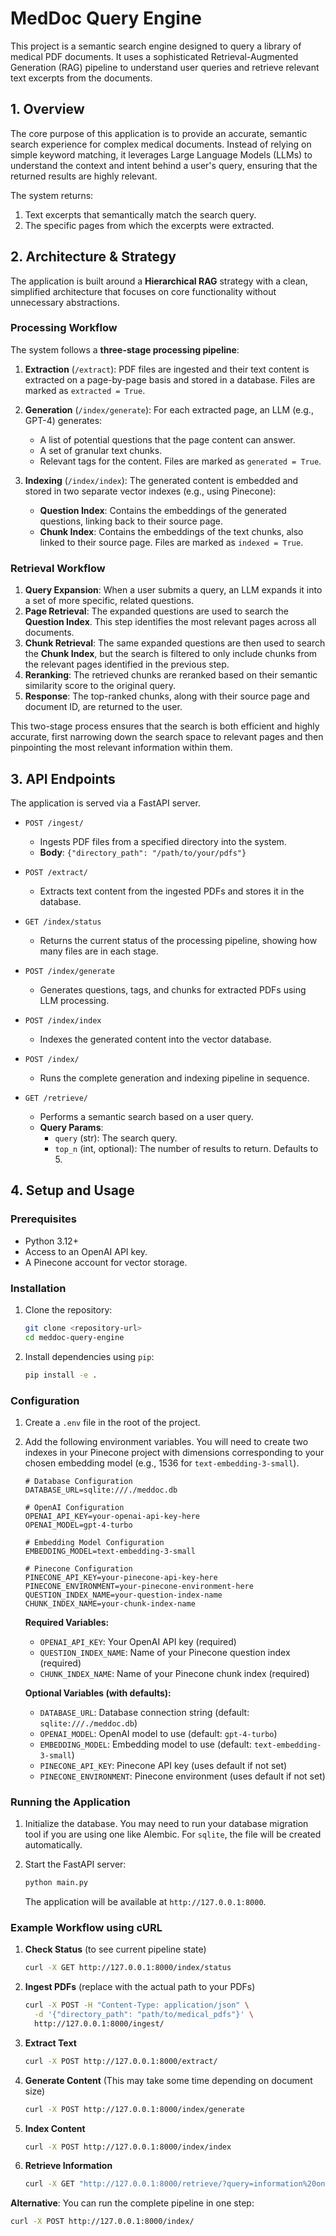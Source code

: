 # MedDoc Query Engine

This project is a semantic search engine designed to query a library of medical PDF documents. It uses a sophisticated Retrieval-Augmented Generation (RAG) pipeline to understand user queries and retrieve relevant text excerpts from the documents.

## 1. Overview

The core purpose of this application is to provide an accurate, semantic search experience for complex medical documents. Instead of relying on simple keyword matching, it leverages Large Language Models (LLMs) to understand the context and intent behind a user's query, ensuring that the returned results are highly relevant.

The system returns:
1.  Text excerpts that semantically match the search query.
2.  The specific pages from which the excerpts were extracted.

## 2. Architecture & Strategy

The application is built around a **Hierarchical RAG** strategy with a clean, simplified architecture that focuses on core functionality without unnecessary abstractions.

### Processing Workflow

The system follows a **three-stage processing pipeline**:

1.  **Extraction** (`/extract`): PDF files are ingested and their text content is extracted on a page-by-page basis and stored in a database. Files are marked as `extracted = True`.

2.  **Generation** (`/index/generate`): For each extracted page, an LLM (e.g., GPT-4) generates:
    *   A list of potential questions that the page content can answer.
    *   A set of granular text chunks.
    *   Relevant tags for the content.
    Files are marked as `generated = True`.

3.  **Indexing** (`/index/index`): The generated content is embedded and stored in two separate vector indexes (e.g., using Pinecone):
    *   **Question Index**: Contains the embeddings of the generated questions, linking back to their source page.
    *   **Chunk Index**: Contains the embeddings of the text chunks, also linked to their source page.
    Files are marked as `indexed = True`.

### Retrieval Workflow

1.  **Query Expansion**: When a user submits a query, an LLM expands it into a set of more specific, related questions.
2.  **Page Retrieval**: The expanded questions are used to search the **Question Index**. This step identifies the most relevant pages across all documents.
3.  **Chunk Retrieval**: The same expanded questions are then used to search the **Chunk Index**, but the search is filtered to only include chunks from the relevant pages identified in the previous step.
4.  **Reranking**: The retrieved chunks are reranked based on their semantic similarity score to the original query.
5.  **Response**: The top-ranked chunks, along with their source page and document ID, are returned to the user.

This two-stage process ensures that the search is both efficient and highly accurate, first narrowing down the search space to relevant pages and then pinpointing the most relevant information within them.

## 3. API Endpoints

The application is served via a FastAPI server.

-   `POST /ingest/`
    -   Ingests PDF files from a specified directory into the system.
    -   **Body**: `{"directory_path": "/path/to/your/pdfs"}`

-   `POST /extract/`
    -   Extracts text content from the ingested PDFs and stores it in the database.

-   `GET /index/status`
    -   Returns the current status of the processing pipeline, showing how many files are in each stage.

-   `POST /index/generate`
    -   Generates questions, tags, and chunks for extracted PDFs using LLM processing.

-   `POST /index/index`
    -   Indexes the generated content into the vector database.

-   `POST /index/`
    -   Runs the complete generation and indexing pipeline in sequence.

-   `GET /retrieve/`
    -   Performs a semantic search based on a user query.
    -   **Query Params**:
        -   `query` (str): The search query.
        -   `top_n` (int, optional): The number of results to return. Defaults to 5.

## 4. Setup and Usage

### Prerequisites

-   Python 3.12+
-   Access to an OpenAI API key.
-   A Pinecone account for vector storage.

### Installation

1.  Clone the repository:
    ```bash
    git clone <repository-url>
    cd meddoc-query-engine
    ```

2.  Install dependencies using `pip`:
    ```bash
    pip install -e .
    ```

### Configuration

1.  Create a `.env` file in the root of the project.

2.  Add the following environment variables. You will need to create two indexes in your Pinecone project with dimensions corresponding to your chosen embedding model (e.g., 1536 for `text-embedding-3-small`).

    ```env
    # Database Configuration
    DATABASE_URL=sqlite:///./meddoc.db

    # OpenAI Configuration
    OPENAI_API_KEY=your-openai-api-key-here
    OPENAI_MODEL=gpt-4-turbo

    # Embedding Model Configuration
    EMBEDDING_MODEL=text-embedding-3-small

    # Pinecone Configuration
    PINECONE_API_KEY=your-pinecone-api-key-here
    PINECONE_ENVIRONMENT=your-pinecone-environment-here
    QUESTION_INDEX_NAME=your-question-index-name
    CHUNK_INDEX_NAME=your-chunk-index-name
    ```

    **Required Variables:**
    - `OPENAI_API_KEY`: Your OpenAI API key (required)
    - `QUESTION_INDEX_NAME`: Name of your Pinecone question index (required)
    - `CHUNK_INDEX_NAME`: Name of your Pinecone chunk index (required)

    **Optional Variables (with defaults):**
    - `DATABASE_URL`: Database connection string (default: `sqlite:///./meddoc.db`)
    - `OPENAI_MODEL`: OpenAI model to use (default: `gpt-4-turbo`)
    - `EMBEDDING_MODEL`: Embedding model to use (default: `text-embedding-3-small`)
    - `PINECONE_API_KEY`: Pinecone API key (uses default if not set)
    - `PINECONE_ENVIRONMENT`: Pinecone environment (uses default if not set)


### Running the Application

1.  Initialize the database. You may need to run your database migration tool if you are using one like Alembic. For `sqlite`, the file will be created automatically.

2.  Start the FastAPI server:
    ```bash
    python main.py
    ```
    The application will be available at `http://127.0.0.1:8000`.

### Example Workflow using cURL

1.  **Check Status** (to see current pipeline state)
    ```bash
    curl -X GET http://127.0.0.1:8000/index/status
    ```

2.  **Ingest PDFs** (replace with the actual path to your PDFs)
    ```bash
    curl -X POST -H "Content-Type: application/json" \
      -d '{"directory_path": "path/to/medical_pdfs"}' \
      http://127.0.0.1:8000/ingest/
    ```

3.  **Extract Text**
    ```bash
    curl -X POST http://127.0.0.1:8000/extract/
    ```

4.  **Generate Content** (This may take some time depending on document size)
    ```bash
    curl -X POST http://127.0.0.1:8000/index/generate
    ```

5.  **Index Content**
    ```bash
    curl -X POST http://127.0.0.1:8000/index/index
    ```

6.  **Retrieve Information**
    ```bash
    curl -X GET "http://127.0.0.1:8000/retrieve/?query=information%20on%20spinal%20treatment&top_n=5"
    ```

**Alternative**: You can run the complete pipeline in one step:
```bash
curl -X POST http://127.0.0.1:8000/index/
```
